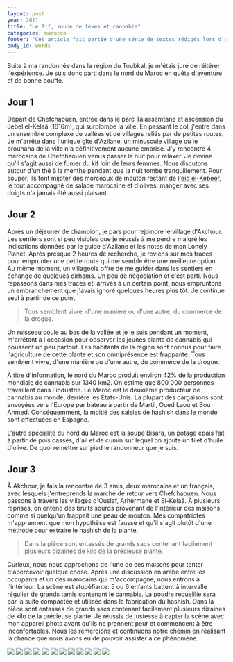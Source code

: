 ```yaml
---
layout: post
year: 2011
title: "Le Rif, soupe de fèves et cannabis"
categories: morocco
footer: "Cet article fait partie d'une série de textes rédigés lors d'un séjour au Maroc en 2012."
body_id: words
---
```


Suite à ma randonnée dans la région du Toubkal, je m'étais juré de réitérer l'expérience. Je suis donc parti dans le nord du Maroc en quête d'aventure et de bonne bouffe.

## Jour 1

Départ de Chefchaouen, entrée dans le parc Talassemtane et ascension du Jebel el-Kelaâ (1616m), qui surplombe la ville. En passant le col, j'entre dans un ensemble complexe de vallées et de villages reliés par de petites routes. Je m'arrête dans l'unique gîte d'Azilane, un minuscule village où le brouhaha de la ville n'a définitivement aucune emprise. J'y rencontre 4 marocains de Chefchaouen venus passer la nuit pour relaxer. Je devine qu'il s'agit aussi de fumer du kif loin de leurs femmes. Nous discutons autour d'un thé à la menthe pendant que la nuit tombe tranquillement. Pour souper, ils font mijoter des morceaux de mouton restant de [l'eid el-Kebeer](http://www.phildionne.com/words/eid-el-kebeer.html), le tout accompagné de salade marocaine et d'olives; manger avec ses doigts n'a jamais été aussi plaisant.

## Jour 2

Après un déjeuner de champion, je pars pour rejoindre le village d'Akchour. Les sentiers sont si peu visibles que je réussis à me perdre malgré les indications données par le guide d'Azilane et les notes de mon Lonely Planet. Après presque 2 heures de recherche, je reviens sur mes traces pour emprunter une petite route qui me semble être une meilleure option. Au même moment, un villageois offre de me guider dans les sentiers en échange de quelques dirhams. Un peu de négociation et c'est parti. Nous repassons dans mes traces et, arrivés à un certain point, nous empruntons un embranchement que j'avais ignoré quelques heures plus tôt. Je continue seul à partir de ce point.

> Tous semblent vivre, d'une manière ou d'une autre, du commerce de la drogue.

Un ruisseau coule au bas de la vallée et je le suis pendant un moment, m'arrêtant à l'occasion pour observer les jeunes plants de cannabis qui poussent un peu partout. Les habitants de la région sont connus pour faire l'agriculture de cette plante et son omniprésence est frappante. Tous semblent vivre, d'une manière ou d'une autre, du commerce de la drogue.

À titre d'information, le nord du Maroc produit environ 42% de la production mondiale de cannabis sur 1340 km2. On estime que 800 000 personnes travaillent dans l'industrie. Le Maroc est le deuxième producteur de cannabis au monde, derrière les États-Unis. La plupart des cargaisons sont envoyées vers l'Europe par bateau à partir de Martil, Oued Laou et Bou Ahmed. Conséquemment, la moitié des saisies de hashish dans le monde sont effectuées en Espagne.

L'autre spécialité du nord du Maroc est la soupe Bisara, un potage épais fait à partir de pois cassés, d'ail et de cumin sur lequel on ajoute un filet d'huile d'olive. De quoi remettre sur pied le randonneur que je suis.

## Jour 3

À Akchour, je fais la rencontre de 3 amis, deux marocains et un français, avec lesquels j'entreprends la marche de retour vers Chefchaouen. Nous passons à travers les villages d'Ouslaf, Arhermane et El-Kelaâ. À plusieurs reprises, on entend des bruits sourds provenant de l'intérieur des maisons, comme si quelqu'un frappait une peau de mouton. Mes compatriotes m'apprennent que mon hypothèse est fausse et qu'il s'agit plutôt d'une méthode pour extraire le hashish de la plante.

> Dans la pièce sont entassés de grands sacs contenant facilement plusieurs dizaines de kilo de la précieuse plante.

Curieux, nous nous approchons de l'une de ces maisons pour tenter d'apercevoir quelque chose. Après une discussion en arabe entre les occupants et un des marocains qui m'accompagne, nous entrons à l'intérieur. La scène est stupéfiante: 5 ou 6 enfants battent à intervalle régulier de grands tamis contenant le cannabis. La poudre recueillie sera par la suite compactée et utilisée dans la fabrication du hashish. Dans la pièce sont entassés de grands sacs contenant facilement plusieurs dizaines de kilo de la précieuse plante. Je réussis de justesse à capter la scène avec mon appareil photo avant qu'ils ne prennent peur et commencent à être inconfortables. Nous les remercions et continuons notre chemin en réalisant la chance que nous avons eu de pouvoir assister à ce phénomène.

![](/assets/media/words/morroco/rif-soupe-cannabis/IMG_4313.jpg)
![](/assets/media/words/morroco/rif-soupe-cannabis/IMG_4314.jpg)
![](/assets/media/words/morroco/rif-soupe-cannabis/IMG_4342.jpg)
![](/assets/media/words/morroco/rif-soupe-cannabis/IMG_4368.jpg)
![](/assets/media/words/morroco/rif-soupe-cannabis/IMG_4394.jpg)
![](/assets/media/words/morroco/rif-soupe-cannabis/IMG_4407.jpg)
![](/assets/media/words/morroco/rif-soupe-cannabis/IMG_4417.jpg)
![](/assets/media/words/morroco/rif-soupe-cannabis/IMG_4426.jpg)
![](/assets/media/words/morroco/rif-soupe-cannabis/IMG_4435.jpg)
![](/assets/media/words/morroco/rif-soupe-cannabis/IMG_4443.jpg)
![](/assets/media/words/morroco/rif-soupe-cannabis/IMG_4447.jpg)
![](/assets/media/words/morroco/rif-soupe-cannabis/IMG_4455.jpg)
